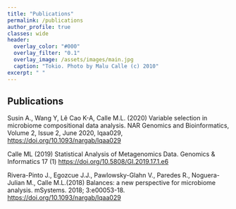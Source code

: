 ```yaml
---
title: "Publications"
permalink: /publications
author_profile: true
classes: wide
header:
  overlay_color: "#000"
  overlay_filter: "0.1"
  overlay_image: /assets/images/main.jpg
  caption: "Tokio. Photo by Malu Calle (c) 2010"  
excerpt: " "
---
```



## Publications

Susin A., Wang Y, Lê Cao K-A, Calle M.L. (2020) Variable selection in microbiome compositional data analysis. NAR Genomics and Bioinformatics, Volume 2, Issue 2, June 2020, lqaa029, <https://doi.org/10.1093/nargab/lqaa029>

Calle ML (2019) Statistical Analysis of Metagenomics Data. Genomics & Informatics 17 (1) <https://doi.org/10.5808/GI.2019.17.1.e6>

Rivera-Pinto J., Egozcue J.J., Pawlowsky-Glahn V., Paredes R., Noguera-Julian M., Calle M.L.(2018) Balances: a new perspective for microbiome analysis. mSystems. 2018; 3:e00053-18. <https://doi.org/10.1093/nargab/lqaa029>